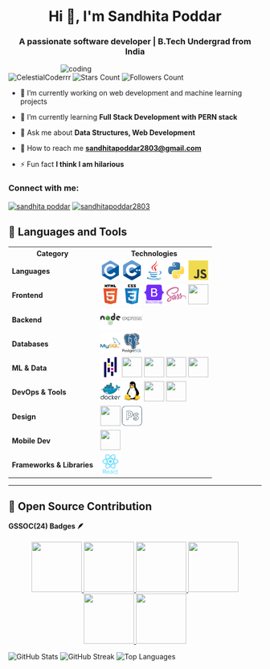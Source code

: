 <h1 align="center">Hi 👋, I'm Sandhita Poddar</h1>
<h3 align="center">A passionate software developer | B.Tech Undergrad from India</h3>
<img align="right" alt="coding" width="400" src="https://images.pexels.com/photos/5473311/pexels-photo-5473311.jpeg">
<p align="left"> 
  <img src="https://komarev.com/ghpvc/?username=CelestialCoderrr&label=Profile%20views&color=0e75b6&style=flat" alt="CelestialCoderrr" />
  <img src="https://img.shields.io/github/stars/CelestialCoderrr?style=flat&label=Stars" alt="Stars Count">
  <img src="https://img.shields.io/github/followers/CelestialCoderrr?style=flat&label=Followers" alt="Followers Count">

- 🔬 I’m currently working on web development and machine learning projects
   
- 🌱 I’m currently learning **Full Stack Development with PERN stack**

- 💬 Ask me about **Data Structures, Web Development**

- 📧 How to reach me **sandhitapoddar2803@gmail.com**

- ⚡ Fun fact **I think I am hilarious**

<h3 align="left">Connect with me:</h3>
<p align="left">
<a href="https://linkedin.com/in/sandhita poddar" target="blank"><img align="center" src="https://raw.githubusercontent.com/rahuldkjain/github-profile-readme-generator/master/src/images/icons/Social/linked-in-alt.svg" alt="sandhita poddar" height="30" width="40" /></a>
<a href="https://www.leetcode.com/sandhitapoddar2803" target="blank"><img align="center" src="https://raw.githubusercontent.com/rahuldkjain/github-profile-readme-generator/master/src/images/icons/Social/leet-code.svg" alt="sandhitapoddar2803" height="30" width="40" /></a>
</p>

## 🚀 Languages and Tools  

<table>
  <tr>
    <th>Category</th>
    <th>Technologies</th>
  </tr>
  <tr>
    <td><b>Languages</b></td>
    <td>
      <img src="https://raw.githubusercontent.com/devicons/devicon/master/icons/c/c-original.svg" width="40" height="40"/>
      <img src="https://raw.githubusercontent.com/devicons/devicon/master/icons/cplusplus/cplusplus-original.svg" width="40" height="40"/>
      <img src="https://raw.githubusercontent.com/devicons/devicon/master/icons/java/java-original.svg" width="40" height="40"/>
      <img src="https://raw.githubusercontent.com/devicons/devicon/master/icons/python/python-original.svg" width="40" height="40"/>
      <img src="https://raw.githubusercontent.com/devicons/devicon/master/icons/javascript/javascript-original.svg" width="40" height="40"/>
    </td>
  </tr>
  <tr>
    <td><b>Frontend</b></td>
    <td>
      <img src="https://raw.githubusercontent.com/devicons/devicon/master/icons/html5/html5-original-wordmark.svg" width="40" height="40"/>
      <img src="https://raw.githubusercontent.com/devicons/devicon/master/icons/css3/css3-original-wordmark.svg" width="40" height="40"/>
      <img src="https://raw.githubusercontent.com/devicons/devicon/master/icons/bootstrap/bootstrap-plain-wordmark.svg" width="40" height="40"/>
      <img src="https://raw.githubusercontent.com/devicons/devicon/master/icons/sass/sass-original.svg" width="40" height="40"/>
      <img src="https://www.vectorlogo.zone/logos/tailwindcss/tailwindcss-icon.svg" width="40" height="40"/>
    </td>
  </tr>
  <tr>
    <td><b>Backend</b></td>
    <td>
      <img src="https://raw.githubusercontent.com/devicons/devicon/master/icons/nodejs/nodejs-original-wordmark.svg" width="40" height="40"/>
      <img src="https://raw.githubusercontent.com/devicons/devicon/master/icons/express/express-original-wordmark.svg" width="40" height="40"/>
    </td>
  </tr>
  <tr>
    <td><b>Databases</b></td>
    <td>
      <img src="https://raw.githubusercontent.com/devicons/devicon/master/icons/mysql/mysql-original-wordmark.svg" width="40" height="40"/>
      <img src="https://raw.githubusercontent.com/devicons/devicon/master/icons/postgresql/postgresql-original-wordmark.svg" width="40" height="40"/>
    </td>
  </tr>
  <tr>
    <td><b>ML & Data</b></td>
    <td>
      <img src="https://raw.githubusercontent.com/devicons/devicon/2ae2a900d2f041da66e950e4d48052658d850630/icons/pandas/pandas-original.svg" width="40" height="40"/>
      <img src="https://upload.wikimedia.org/wikipedia/commons/0/05/Scikit_learn_logo_small.svg" width="40" height="40"/>
      <img src="https://seaborn.pydata.org/_images/logo-mark-lightbg.svg" width="40" height="40"/>
      <img src="https://www.vectorlogo.zone/logos/tensorflow/tensorflow-icon.svg" width="40" height="40"/>
      <img src="https://www.vectorlogo.zone/logos/pytorch/pytorch-icon.svg" width="40" height="40"/>
    </td>
  </tr>
  <tr>
    <td><b>DevOps & Tools</b></td>
    <td>
      <img src="https://raw.githubusercontent.com/devicons/devicon/master/icons/docker/docker-original-wordmark.svg" width="40" height="40"/>
      <img src="https://raw.githubusercontent.com/devicons/devicon/master/icons/linux/linux-original.svg" width="40" height="40"/>
      <img src="https://www.vectorlogo.zone/logos/git-scm/git-scm-icon.svg" width="40" height="40"/>
      <img src="https://www.vectorlogo.zone/logos/getpostman/getpostman-icon.svg" width="40" height="40"/>
    </td>
  </tr>
  <tr>
    <td><b>Design</b></td>
    <td>
      <img src="https://www.vectorlogo.zone/logos/figma/figma-icon.svg" width="40" height="40"/>
      <img src="https://raw.githubusercontent.com/devicons/devicon/master/icons/photoshop/photoshop-line.svg" width="40" height="40"/>
    </td>
  </tr>
  <tr>
    <td><b>Mobile Dev</b></td>
    <td>
      <img src="https://reactnative.dev/img/header_logo.svg" width="40" height="40"/>
    </td>
  </tr>
  <tr>
    <td><b>Frameworks & Libraries</b></td>
    <td>
      <img src="https://raw.githubusercontent.com/devicons/devicon/master/icons/react/react-original-wordmark.svg" width="40" height="40"/>
    </td>
  </tr>
</table>

---

## 🌟 Open Source Contribution  

<summary><b>GSSOC(24) Badges 🪶</b></summary><br>
<div style='display:flex; align-items:center; gap: 10px;' align='center'><a href="https://gssoc.girlscript.tech/leaderboard">
<img src="https://raw.githubusercontent.com/GSSoC24/Postman-Challenge/main/docs/assets/Postman%20White.png" width="100px" height="100px" />
  <img src="https://raw.githubusercontent.com/GSSoC24/Postman-Challenge/main/docs/assets/1.png" width="100px" height="100px" />
  <img src="https://raw.githubusercontent.com/GSSoC24/Postman-Challenge/main/docs/assets/2.png" width="100px" height="100px" />
  <img src="https://raw.githubusercontent.com/GSSoC24/Postman-Challenge/main/docs/assets/3.png" width="100px" height="100px" />
  <img src="https://raw.githubusercontent.com/GSSoC24/Postman-Challenge/main/docs/assets/4.png" width="100px" height="100px" />
  <img src="https://raw.githubusercontent.com/GSSoC24/Postman-Challenge/main/docs/assets/5.png" width="100px" height="100px" /></a>
</div>
</details>

<p align="left">
  <!-- GitHub Stats -->
  <img src="https://github-readme-stats.vercel.app/api?username=CelestialCoderrr&show_icons=true&hide_title=true&hide_rank=true&theme=radical" alt="GitHub Stats" width="300" height="180" />
  
  <!-- GitHub Streak -->
  <img src="https://github-readme-streak-stats.herokuapp.com/?user=CelestialCoderrr" alt="GitHub Streak" width="300" height="180" />
  
  <!-- Top Languages -->
  <img src="https://github-readme-stats.vercel.app/api/top-langs/?username=CelestialCoderrr&layout=compact" alt="Top Languages" width="300" height="180" />
</p>
